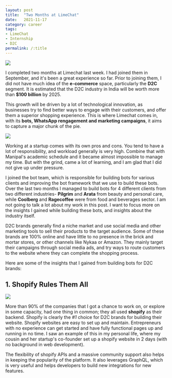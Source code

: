 ```yaml
---
layout: post
title:  "Two Months at LimeChat"
date:   2021-11-17 
category: career
tags:
- LimeChat
- Internship
- D2C
permalink: /:title
---
```

<img src="https://ik.imagekit.io/m52sq26n4h/limechat/wp-content/uploads/2021/04/limechat-logo.png">

I completed two months at Limechat last week. I had joined them in September, and it's been a great experience so far. Prior to joining them, I did not have much idea of the **e-commerce** space, particularly the **D2C** segment. It is estimated that the D2C industry in India will be worth more than **$100 billion** by 2025.

This growth will be driven by a lot of technological innovation, as businesses try to find better ways to engage with their customers, and offer them a superior shopping experience. This is where Limechat comes in, with its **bots, WhatsApp rengagement and marketing campaigns**, it aims to capture a major chunk of the pie.

<img src ="https://www.hellomeets.com/blog/content/images/2021/07/D2C-Landscape-2.png">

Working at a startup comes with its own pros and cons. You tend to have a lot of responsibility, and workload generally is very high. Combine that with Manipal's academic schedule and it became almost impossible to manage my time. But with the grind, came a lot of learning, and I am glad that I did not give up under pressure.

I joined the bot team, which is responsible for building bots for various clients and improving the bot framework that we use to build these bots. Over the last two months I managed to build bots for 4 different clients from two different industries- **Pilgrim** and **Arata** from beauty and personal care, while **Coolberg** and **Ragecoffee**  were from food and beverages sector. I am not going to talk a lot about my work in this post. I want to focus more on the insights I gained while building these bots, and insights about the industry itself.

D2C brands generally find a niche market and use social media and other marketing tools to sell their products to the target audience. Some of these brands are 100% online and have little to no presence in the brick and mortar stores, or other channels like Nykaa or Amazon. They mainly target their campaigns through social media ads, and try ways to route customers to the website where they can complete the shopping process.

Here are some of the insights that I gained from building bots for D2C brands:

## 1. Shopify Rules Them All
<img src="https://1000logos.net/wp-content/uploads/2020/08/Shopify-Logo.png">

More than 90% of the companies that I got a chance to work on, or explore in some capacity, had one thing in common; they all used **shopify** as their backend. Shopify is clearly the *#1* choice for D2C brands for building their website. Shopify websites are easy to set up and maintain. Entrepreneurs with no experience can get started and have fully functional pages up and running in no time. I saw an example of this in my personal life, where my cousin and her startup's co-founder set up a shopify website in 2 days (with no background in web development).

The flexibility of shopify APIs and a massive community support also helps in keeping the popularity of the platform. It also leverages GraphQL, which is very useful and helps developers to build new integrations for new features.

